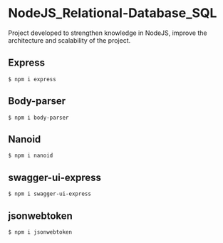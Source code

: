 # NodeJS_Relational-Database_SQL
Project developed to strengthen knowledge in NodeJS, improve the architecture and scalability of the project.

## Express
```
$ npm i express
```

## Body-parser
```
$ npm i body-parser
```

## Nanoid
```
$ npm i nanoid
```

## swagger-ui-express
```
$ npm i swagger-ui-express
```

## jsonwebtoken
```
$ npm i jsonwebtoken
```